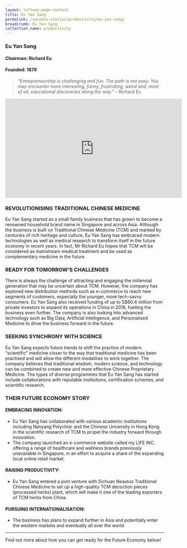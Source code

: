 ```yaml
---
layout: leftnav-page-content
title: Eu Yan Sang
permalink: /success-stories/productivity/eu-yan-sang/
breadcrumb: Eu Yan Sang
collection_name: productivity
---
```


### **Eu Yan Sang**
<h4 class="no-margin-top">Chairman: Richard Eu</h4>
<h4 class="no-margin-top">Founded: 1879</h4>

<blockquote>
    <i>“Entrepreneurship is challenging and fun. The path is not easy. You may encounter more interesting, funny, frustrating, weird and, most of all, educational discoveries along the way.”</i> – Richard Eu
</blockquote>

<div class="bp-youtube">
      <iframe width="560" height="315" src="https://www.youtube.com/watch?v=wiTT3DpF3P8&feature=youtu.be" frameborder="0" allow="autoplay; encrypted-media" allowfullscreen></iframe>
</div>

### **REVOLUTIONISING TRADITIONAL CHINESE MEDICINE**

Eu Yan Sang started as a small family business that has grown to become a renowned household brand name in Singapore and across Asia. Although the business is built on Traditional Chinese Medicine (TCM) and marked by centuries of rich heritage and culture, Eu Yan Sang has embraced modern technologies as well as medical research to transform itself in the future economy in recent years. In fact, Mr Richard Eu hopes that TCM will be considered as mainstream medical treatment and be used as complementary medicine in the future. 

### **READY FOR TOMORROW’S CHALLENGES**

There is always the challenge of attracting and engaging the millennial generation that may be uncertain about TCM. However, the company has explored new distribution methods such as e-commerce to reach new segments of customers, especially the younger, more tech-savvy consumers. Eu Yan Sang also received funding of up to S$60.4 million from private investors to expand its operations in China in 2016, fuelling the business even further. The company is also looking into advanced technology such as Big Data, Artificial Intelligence, and Personalised Medicine to drive the business forward in the future. 

### **SEEKING SYNCHRONY WITH SCIENCE**

Eu Yan Sang expects future trends to shift the practice of modern “scientific” medicine closer to the way that traditional medicine has been practised and will allow the different modalities to work together. The company believes that traditional wisdom, modern science, and technology can be combined to create new and more effective Chinese Proprietary Medicine. The types of diverse programmes that Eu Yan Sang has started include collaborations with reputable institutions, certification schemes, and scientific research. 


### **THEIR FUTURE ECONOMY STORY**

#### **EMBRACING INNOVATION:**
* Eu Yan Sang has collaborated with various academic institutions including Nanyang Polyclinic and the Chinese University in Hong Kong in the scientific research of TCM to propel the industry forward through innovation. 
* The company launched an e-commerce website called my LIFE INC. offering a range of healthcare and wellness brands previously unavailable in Singapore, in an effort to acquire a share of the expanding local online retail market. 

#### **RAISING PRODUCTIVITY:**
* Eu Yan Sang entered a joint venture with Sichuan Neautus Traditional Chinese Medicine to set up a high-quality TCM decoction pieces (processed herbs) plant, which will make it one of the leading exporters of TCM herbs from China.

#### **PURSUING INTERNATIONALISATION:**
* The business has plans to expand further in Asia and potentially enter the western markets and eventually all over the world. 

---

Find out more about how you can get ready for the Future Economy below!
